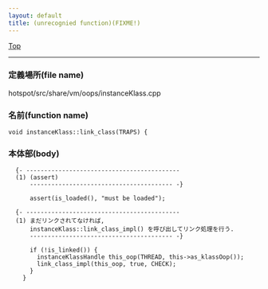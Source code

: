 ```yaml
---
layout: default
title: (unrecognied function)(FIXME!)
---
```

[Top](../index.html)

--- 
### 定義場所(file name)
hotspot/src/share/vm/oops/instanceKlass.cpp

### 名前(function name)
```
void instanceKlass::link_class(TRAPS) {
```

### 本体部(body)
```
  {- -------------------------------------------
  (1) (assert)
      ---------------------------------------- -}

	  assert(is_loaded(), "must be loaded");

  {- -------------------------------------------
  (1) まだリンクされてなければ, 
      instanceKlass::link_class_impl() を呼び出してリンク処理を行う.
      ---------------------------------------- -}

	  if (!is_linked()) {
	    instanceKlassHandle this_oop(THREAD, this->as_klassOop());
	    link_class_impl(this_oop, true, CHECK);
	  }
	}
	
```



